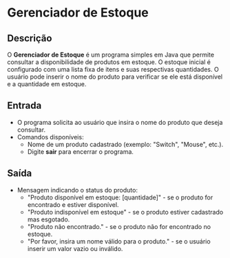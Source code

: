 # Gerenciador de Estoque

## Descrição
O **Gerenciador de Estoque** é um programa simples em Java que permite consultar a disponibilidade de produtos em estoque. O estoque inicial é configurado com uma lista fixa de itens e suas respectivas quantidades. O usuário pode inserir o nome do produto para verificar se ele está disponível e a quantidade em estoque.

## Entrada
- O programa solicita ao usuário que insira o nome do produto que deseja consultar.
- Comandos disponíveis:
  - Nome de um produto cadastrado (exemplo: "Switch", "Mouse", etc.).
  - Digite **sair** para encerrar o programa.

## Saída
- Mensagem indicando o status do produto:
  - "Produto disponível em estoque: [quantidade]" - se o produto for encontrado e estiver disponível.
  - "Produto indisponível em estoque" - se o produto estiver cadastrado mas esgotado.
  - "Produto não encontrado." - se o produto não for encontrado no estoque.
  - "Por favor, insira um nome válido para o produto." - se o usuário inserir um valor vazio ou inválido.

